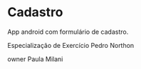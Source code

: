 # Cadastro

App android com formulário de cadastro.

Especialização de Exercício
Pedro Northon

owner Paula Milani